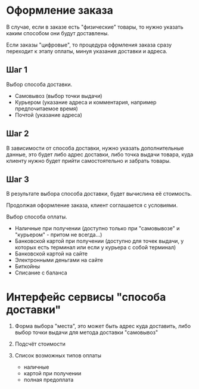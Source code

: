 # Оформление заказа

В случае, если в заказе есть "физические" товары, то нужно указать каким способом они будут доставлены.

Если заказы "цифровые", то процедура офрмления заказа сразу переходит к этапу оплаты, минуя указания доставки и адреса.

## Шаг 1
Выбор способа доставки.

 - Самовывоз (выбор точки выдачи)
 - Курьером (указание адреса и комментария, например предпочитаемое время)
 - Почтой (указание адреса)

## Шаг 2

В зависимости от способа доставки, нужно указать дополнительные данные, это будет либо адрес доставки,
либо точка выдачи товара, куда клиенту нужно будет прийти cамостоятельно и забрать товары.
    
## Шаг 3

В результате выбора способа доставки, будет вычислина её стоимость. 

Продолжая оформление заказа, клиент соглашается с условиями.

Выбор способа оплаты.

 - Наличные при получении (доступно только при "самовывозе" и "курьером" - притом не всегда...)
 - Банковской картой при получении (доступно для точек выдачи, у которых есть терминал или если у курьера с собой терминал) 
 - Банковской картой на сайте
 - Электронными деньгами на сайте
 - Биткойны
 - Списание с баланса
 
 
# Интерфейс сервисы "способа доставки"

1. Форма выбора "места", это может быть адрес куда доставить, либо выбор точки выдачи для метода доставки "самовывоз" 
2. Подсчёт стоимости 
3. Список возможных типов оплаты
  
   - наличные
   - картой при получении
   - полная предоплата
